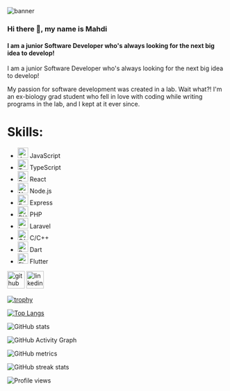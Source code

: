 <img src="https://i.ibb.co/KwKwJWX/github-readme-banner.png" alt="banner">

### Hi there 👋, my name is Mahdi
#### I am a junior Software Developer who's always looking for the next big idea to develop!

I am a junior Software Developer who's always looking for the next big idea to develop!

My passion for software development was created in a lab. Wait what?!
I'm an ex-biology grad student who fell in love with coding while writing programs in the lab, and I kept at it ever since.

# Skills:

- <img src="https://upload.wikimedia.org/wikipedia/commons/6/6a/JavaScript-logo.png" alt="JavaScript" width='24' height='24'> JavaScript
- <img src="https://upload.wikimedia.org/wikipedia/commons/4/4c/Typescript_logo_2020.svg" alt="TypeScript" width="24" height="24"> TypeScript
- <img src="https://upload.wikimedia.org/wikipedia/commons/a/a7/React-icon.svg" alt="React" width="24" height="24"> React
- <img src="https://upload.wikimedia.org/wikipedia/commons/d/d9/Node.js_logo.svg" alt="Node.js" width="24" height="24"> Node.js
- <img src="https://miro.medium.com/v2/resize:fit:1400/format:webp/1*XP-mZOrIqX7OsFInN2ngRQ.png" alt="Express" width="auto" height="24"> Express
- <img src="https://upload.wikimedia.org/wikipedia/commons/2/27/PHP-logo.svg" alt="PHP" width="auto" height="24"> PHP
- <img src="https://upload.wikimedia.org/wikipedia/commons/9/9a/Laravel.svg" alt="Laravel" width="24" height="24"> Laravel
- <img src="https://upload.wikimedia.org/wikipedia/commons/1/19/C_Logo.png" alt="C/C++" width="24" height="24"> C/C++
- <img src="https://upload.wikimedia.org/wikipedia/commons/a/a2/Dart_programming_language_logo_icon.svg" alt="Dart" width="24" height="24"> Dart
- <img src="https://upload.wikimedia.org/wikipedia/commons/4/44/Google-flutter-logo.svg" alt="Flutter" width="auto" height="24"> Flutter



[<img src='https://cdn.jsdelivr.net/npm/simple-icons@3.0.1/icons/github.svg' alt='github' height='40'>](https://github.com/mahdi-dbouk)  [<img src='https://cdn.jsdelivr.net/npm/simple-icons@3.0.1/icons/linkedin.svg' alt='linkedin' height='40'>](https://www.linkedin.com/in/https://www.linkedin.com/in/mahdi-dbouk-56a316179//)  

[![trophy](https://github-profile-trophy.vercel.app/?username=mahdi-dbouk)](https://github.com/ryo-ma/github-profile-trophy)

[![Top Langs](https://github-readme-stats.vercel.app/api/top-langs/?username=mahdi-dbouk)](https://github.com/anuraghazra/github-readme-stats)

![GitHub stats](https://github-readme-stats.vercel.app/api?username=mahdi-dbouk&show_icons=true)  

![GitHub Activity Graph](https://activity-graph.herokuapp.com/graph?username=mahdi-dbouk)  

![GitHub metrics](https://metrics.lecoq.io/mahdi-dbouk)  

![GitHub streak stats](https://streak-stats.demolab.com/?user=mahdi-dbouk)  

![Profile views](https://gpvc.arturio.dev/mahdi-dbouk)  
